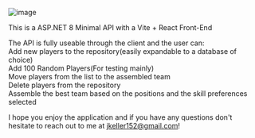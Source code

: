 ![image](https://github.com/user-attachments/assets/7b22aec6-4ff4-4cb8-8b81-8dc60e6b62ef)

This is a ASP.NET 8 Minimal API with a Vite + React Front-End

The API is fully useable through the client and the user can:  
  Add new players to the repository(easily expandable to a database of choice)  
  Add 100 Random Players(For testing mainly)  
  Move players from the list to the assembled team  
  Delete players from the repository  
  Assemble the best team based on the positions and the skill preferences selected  
  
I hope you enjoy the application and if you have any questions don't hesitate to reach out to me at jkeller152@gmail.com!
